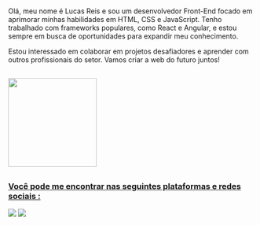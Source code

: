### 

Olá, meu nome é Lucas Reis e sou um desenvolvedor Front-End focado em aprimorar minhas habilidades em HTML, CSS e JavaScript. Tenho trabalhado com frameworks populares, como React e Angular, e estou sempre em busca de oportunidades para expandir meu conhecimento.

Estou interessado em colaborar em projetos desafiadores e aprender com outros profissionais do setor. Vamos criar a web do futuro juntos!
##

<div>
  <a href="https://github.com/LUCASREIS">
  <img height="180em" src="https://github-readme-stats.vercel.app/api/top-langs/?username=LUCASREIS0&layout=compact&langs_count=16&theme=highcontrast"/>
</div>


##

### Você pode me encontrar nas seguintes plataformas e redes sociais :

<div> 
  <a href = "mailto:lucasreisdeveloper@gmail.com"><img src="https://img.shields.io/badge/-Gmail-%23333?style=for-the-badge&logo=gmail&logoColor=white" target="_blank"></a>
  <a href="https://www.linkedin.com/in/lucasreisv/" target="_blank"><img src="https://img.shields.io/badge/-LinkedIn-%230077B5?style=for-the-badge&logo=linkedin&logoColor=white" target="_blank"></a> 
</div>
